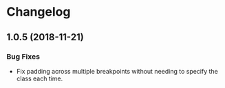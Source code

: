 # Changelog

## 1.0.5 (2018-11-21)

### Bug Fixes

- Fix padding across multiple breakpoints without needing to specify the class each time.

